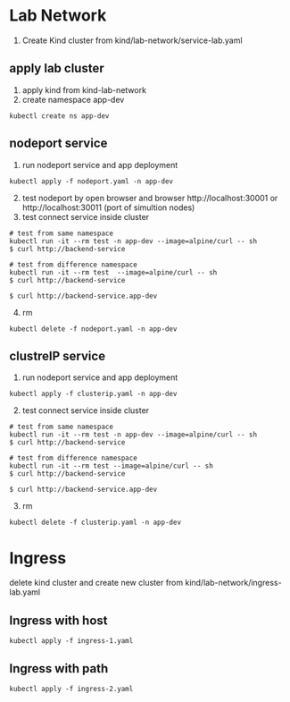 # Lab Network
1. Create Kind cluster from kind/lab-network/service-lab.yaml
## apply lab cluster
1. apply kind from kind-lab-network
2. create namespace app-dev
```
kubectl create ns app-dev
```

## nodeport service
1. run nodeport service and app deployment
```
kubectl apply -f nodeport.yaml -n app-dev
```
2. test nodeport by open browser and browser http://localhost:30001 or http://localhost:30011 (port of simultion nodes)
3. test connect service inside cluster
```
# test from same namespace
kubectl run -it --rm test -n app-dev --image=alpine/curl -- sh
$ curl http://backend-service

# test from difference namespace
kubectl run -it --rm test  --image=alpine/curl -- sh
$ curl http://backend-service

$ curl http://backend-service.app-dev
```
4. rm
```
kubectl delete -f nodeport.yaml -n app-dev
```

## clustreIP service
1. run nodeport service and app deployment
```
kubectl apply -f clusterip.yaml -n app-dev
```
2. test connect service inside cluster
```
# test from same namespace
kubectl run -it --rm test -n app-dev --image=alpine/curl -- sh
$ curl http://backend-service

# test from difference namespace
kubectl run -it --rm test --image=alpine/curl -- sh
$ curl http://backend-service

$ curl http://backend-service.app-dev
```
3. rm
```
kubectl delete -f clusterip.yaml -n app-dev
```

# Ingress
delete kind cluster and create new cluster from kind/lab-network/ingress-lab.yaml
## Ingress with host
```
kubectl apply -f ingress-1.yaml
```
## Ingress with path
```
kubectl apply -f ingress-2.yaml
```